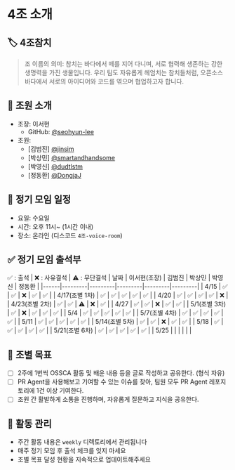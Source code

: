 # 4조 소개

## 🏷️ 4조참치
> 조 이름의 의미: 참치는 바다에서 떼를 지어 다니며, 서로 협력해 생존하는 강한 생명력을 가진 생물입니다. 우리 팀도 자유롭게 헤엄치는 참치들처럼, 오픈소스 바다에서 서로의 아이디어와 코드를 엮으며 협업하고자 합니다.

## 👥 조원 소개
- 조장: 이서현
  - GitHub: [@seohyun-lee](https://github.com/seohyun-lee)
- 조원:
  - [김범진] [@jinsim](https://github.com/jinsim)
  - [박상민] [@smartandhandsome](https://github.com/smartandhandsome)
  - [박영신] [@dudtlstm](https://github.com/dudtlstm)
  - [정동환] [@DongjaJ](https://github.com/DongjaJ)

## 📅 정기 모임 일정
- 요일: 수요일
- 시간: 오후 11시~ (1시간 이내)
- 장소: 온라인 (디스코드 `4조-voice-room`)

## ✅ 정기 모임 출석부
✅ : 출석 | ❌ : 사유결석 | ⚠️ : 무단결석
| 날짜 | 이서현(조장) | 김범진 | 박상민 | 박영신 | 정동환 |
|------|---------|---------|---------|---------|---------|
| 4/15 |   ✅    |   ✅    |   ❌    |   ✅    |   ✅    |
| 4/17(조별 1차) |   ✅    |   ✅    |   ✅    |   ✅    |   ✅    |
| 4/20 |   ✅    |   ✅    |   ✅    |   ✅    |   ❌    |
| 4/23(조별 2차) |   ✅    |   ✅    |   ⚠️    |   ❌    |   ✅    |
| 4/27 |   ✅    |   ✅    |   ❌    |   ✅    |   ✅    |
| 5/1(조별 3차) |   ✅    |   ❌    |   ✅    |   ✅    |   ✅    |
| 5/4 |   ✅    |   ✅    |   ✅    |   ✅    |   ✅    |
| 5/7(조별 4차)   |    ✅    |   ✅    |   ✅    |   ✅   |   ✅    |
| 5/11  |    ✅    |   ✅    |   ✅    |   ✅    |   ✅    |
| 5/14(조별 5차) |    ✅    |   ✅    |   ❌    |   ✅    |   ✅    |
| 5/18 |    ✅    |   ✅    |   ✅    |   ✅    |   ✅    |
| 5/21(조별 6차)   |    ✅    |   ✅    |   ✅    |   ✅    |   ✅    |
| 5/25 |         |         |         |         |         |

## 🎯 조별 목표
- [ ] 2주에 1번씩 OSSCA 활동 및 배운 내용 등을 글로 작성하고 공유한다. (형식 자유)
- [ ] PR Agent을 사용해보고 기여할 수 있는 이슈를 찾아, 팀원 모두 PR Agent 레포지토리에 1건 이상 기여한다. 
- [ ] 조원 간 활발하게 소통을 진행하며, 자유롭게 질문하고 지식을 공유한다.

## 📝 활동 관리
- 주간 활동 내용은 `weekly` 디렉토리에서 관리됩니다
- 매주 정기 모임 후 출석 체크를 잊지 마세요
- 조별 목표 달성 현황을 지속적으로 업데이트해주세요
